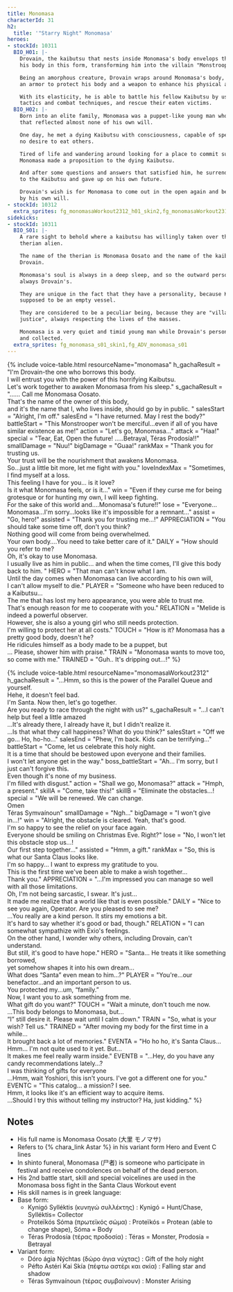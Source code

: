 ```yaml
---
title: Monomasa
characterId: 31
h2:
  title: '"Starry Night" Monomasa'
heroes:
- stockId: 10311
  BIO_H01: |-
    Drovain, the kaibutsu that nests inside Monomasa's body envelops the outside of
    his body in this form, transforming him into the villain "Monstrooper".

    Being an amorphous creature, Drovain wraps around Monomasa's body, becoming both
    an armor to protect his body and a weapon to enhance his physical abilities.

    With its elasticity, he is able to battle his fellow Kaibutsu by using inhuman
    tactics and combat techniques, and rescue their eaten victims.
  BIO_H02: |-
    Born into an elite family, Monomasa was a puppet-like young man who lived a life
    that reflected almost none of his own will.

    One day, he met a dying Kaibutsu with consciousness, capable of speech and has
    no desire to eat others.

    Tired of life and wandering around looking for a place to commit suicide,
    Monomasa made a proposition to the dying Kaibutsu.

    And after some questions and answers that satisfied him, he surrendered his body
    to the Kaibutsu and gave up on his own future.

    Drovain's wish is for Monomasa to come out in the open again and be able to live
    by his own will.
- stockId: 10312
  extra_sprites: fg_monomasaWorkout2312_h01_skin2,fg_monomasaWorkout2312_h02_skin2,fg_monomasaWorkout2312_boss_h01
sidekicks:
- stockId: 10311
  BIO_S01: |-
    A rare sight to behold where a kaibutsu has willingly taken over the body of a
    therian alien.

    The name of the therian is Monomasa Oosato and the name of the kaibutsu is
    Drovain.

    Monomasa's soul is always in a deep sleep, and so the outward personality is
    always Drovain's.

    They are unique in the fact that they have a personality, because Kaibutsu are
    supposed to be an empty vessel.

    They are considered to be a peculiar being, because they are "villains of
    justice", always respecting the lives of the masses.

    Monomasa is a very quiet and timid young man while Drovain's personality is cool
    and collected.
  extra_sprites: fg_monomasa_s01_skin1,fg_ADV_monomasa_s01
---
```


{% include voice-table.html resourceName="monomasa"
h_gachaResult = "I'm Drovain-the one who borrows this body.<br>I will entrust you with the power of this horrifying Kaibutsu.<br>Let's work together to awaken Monomasa from his sleep."
s_gachaResult = "...... Call me Monomasa Oosato.<br>That's the name of the owner of this body,<br>and it's the name that I, who lives inside, should go by in public. "
salesStart = "Alright, I'm off."
salesEnd = "I have returned. May I rest the body?"
battleStart = "This Monstrooper won't be merciful…even if all of you have similar existence as me!"
action = "Let's go, Monomasa…"
attack = "Haa!"
special = "Tear, Eat, Open the future! …..Betrayal, Téras Prodosía!!"
smallDamage = "Nuu!"
bigDamage = "Guaa!"
rankMax = "Thank you for trusting us.<br>Your trust will be the nourishment that awakens Monomasa.<br>So…just a little bit more, let me fight with you."
loveIndexMax =  "Sometimes, I find myself at a loss.<br>This feeling I have for you... is it love?<br>Is it what Monomasa feels, or is it..."
win = "Even if they curse me for being grotesque or for hunting my own, I will keep fighting.<br>For the sake of this world and….Monomasa's future!!"
lose = "Everyone…Monomasa…I'm sorry…looks like it's impossible for a remnant…"
assist = "Go, hero!"
assisted = "Thank you for trusting me…!"
APPRECIATION = "You should take some time off, don't you think?<br>Nothing good will come from being overwhelmed.<br>Your own body….You need to take better care of it."
DAILY = "How should you refer to me?<br>Oh, it's okay to use Monomasa.<br>I usually live as him in public... and when the time comes, I'll give this body back to him. "
HERO = "That man can't know what I am.<br>Until the day comes when Monomasa can live according to his own will,<br>I can't allow myself to die."
PLAYER = "Someone who have been reduced to a Kaibutsu…<br>The me that has lost my hero appearance, you were able to trust me.<br>That's enough reason for me to cooperate with you."
RELATION = "Melide is indeed a powerful observer.<br>However, she is also a young girl who still needs protection.<br>I'm willing to protect her at all costs."
TOUCH = "How is it? Monomasa has a pretty good body, doesn't he?<br>He ridicules himself as a body made to be a puppet, but<br>... Please, shower him with praise."
TRAIN = "Monomasa wants to move too, so come with me."
TRAINED = "Guh.. It's dripping out...!"
%}

{% include voice-table.html resourceName="monomasaWorkout2312"
h_gachaResult = "...Hmm, so this is the power of the Parallel Queue and yourself.<br>Hehe, it doesn't feel bad.<br>I'm Santa. Now then, let's go together.<br>Are you ready to race through the night with us?"
s_gachaResult = "...I can't help but feel a little amazed<br>...It's already there, I already have it, but I didn't realize it.<br>...Is that what they call happiness? What do you think?"
salesStart = "Off we go... Ho, ho-ho..."
salesEnd = "Phew, I'm back. Kids can be terrifying..."
battleStart = "Come, let us celebrate this holy night.<br>It is a time that should be bestowed upon everyone and their families.<br>I won't let anyone get in the way."
boss_battleStart = "Ah... I'm sorry, but I just can't forgive this.<br>Even though it's none of my business.<br>I'm filled with disgust."
action = "Shall we go, Monomasa?"
attack = "Hmph, a present."
skillA = "Come, take this!"
skillB = "Eliminate the obstacles...!
special = "We will be renewed. We can change.<br>Omen<br>Téras Symvaínoun"
smallDamage = "Ngh..."
bigDamage = "I won't give in...!"
win = "Alright, the obstacle is cleared. Yeah, that's good.<br>I'm so happy to see the relief on your face again.<br>Everyone should be smiling on Christmas Eve. Right?"
lose = "No, I won't let this obstacle stop us...!<br>Our first step together..."
assisted = "Hmm, a gift."
rankMax = "So, this is what our Santa Claus looks like.<br>I'm so happy... I want to express my gratitude to you.<br>This is the first time we've been able to make a wish together...<br>Thank you."
APPRECIATION = "...I'm impressed you can manage so well with all those limitations.<br>Oh, I'm not being sarcastic, I swear. It's just...<br>It made me realize that a world like that is even possible."
DAILY = "Nice to see you again, Operator. Are you pleased to see me?<br>...You really are a kind person. It stirs my emotions a bit.<br>It's hard to say whether it's good or bad, though."
RELATION = "I can somewhat sympathize with Exio's feelings.<br>On the other hand, I wonder why others, including Drovain, can't understand.<br>But still, it's good to have hope."
HERO = "Santa... He treats it like something borrowed,<br>yet somehow shapes it into his own dream...<br>What does “Santa” even mean to him...?"
PLAYER = "You're...our benefactor...and an important person to us.<br>You protected my...um, “family.”<br>Now, I want you to ask something from me.<br>What gift do you want?"
TOUCH = "Wait a minute, don't touch me now.<br>...This body belongs to Monomasa, but...<br>“I” still desire it. Please wait until I calm down."
TRAIN = "So, what is your wish? Tell us."
TRAINED = "After moving my body for the first time in a while...<br>It brought back a lot of memories."
EVENTA = "Ho ho ho, it's Santa Claus...<br>Hmm... I'm not quite used to it yet. But...<br>It makes me feel really warm inside."
EVENTB = "...Hey, do you have any candy recommendations lately...?<br>I was thinking of gifts for everyone<br>...Hmm, wait Yoshiori, this isn't yours. I've got a different one for you."
EVENTC = "This catalog... a mission? I see.<br>Hmm, it looks like it's an efficient way to acquire items.<br>...Should I try this without telling my instructor? Ha, just kidding."
%}

## Notes

- His full name is Monomasa Oosato (大里 モノマサ)
- Refers to {% chara_link Astar %} in his variant form Hero and Event C lines
- In shinto funeral, Monomasa (尸者) is someone who participate in festival and receive condolences on behalf of the dead person.
- His 2nd battle start, skill and special voicelines are used in the Monomasa boss fight in the Santa Claus Workout event
- His skill names is in greek language:
- Base form:  
    - Kynigó Sylléktis (κυνηγώ συλλέκτης) : Kynigó = Hunt/Chase, Sylléktis= Collector
    - Proteïkós Sóma (πρωτεϊκός σώμα) : Proteïkós = Protean (able to change shape), Sóma = Body
    - Téras Prodosía (τέρας προδοσία) : Téras = Monster, Prodosía = Betrayal
- Variant form:  
    - Dóro ágia Nýchtas (δώρο άγια νύχτας) : Gift of the holy night
    - Péfto Astéri Kai Skía (πέφτω αστέρι και σκία) : Falling star and shadow
    - Téras Symvaínoun (τέρας συμβαίνουν) : Monster Arising
